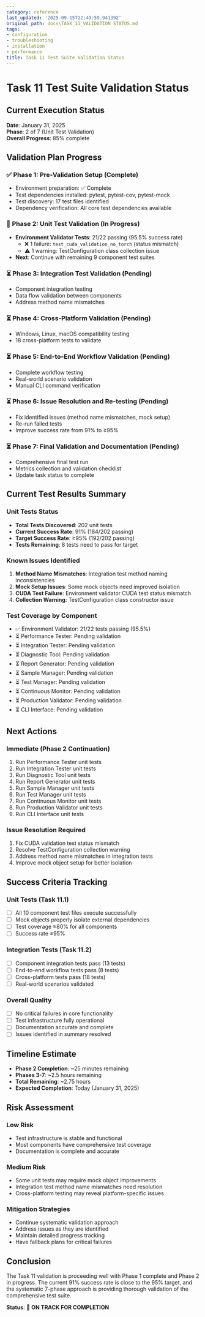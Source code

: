 ```yaml
---
category: reference
last_updated: '2025-09-15T22:49:59.941392'
original_path: docs\TASK_11_VALIDATION_STATUS.md
tags:
- configuration
- troubleshooting
- installation
- performance
title: Task 11 Test Suite Validation Status
---
```


# Task 11 Test Suite Validation Status

## Current Execution Status

**Date**: January 31, 2025  
**Phase**: 2 of 7 (Unit Test Validation)  
**Overall Progress**: 85% complete

## Validation Plan Progress

### ✅ Phase 1: Pre-Validation Setup (Complete)

- Environment preparation: ✅ Complete
- Test dependencies installed: pytest, pytest-cov, pytest-mock
- Test discovery: 17 test files identified
- Dependency verification: All core test dependencies available

### 🔄 Phase 2: Unit Test Validation (In Progress)

- **Environment Validator Tests**: 21/22 passing (95.5% success rate)
  - ❌ 1 failure: `test_cuda_validation_no_torch` (status mismatch)
  - ⚠️ 1 warning: TestConfiguration class collection issue
- **Next**: Continue with remaining 9 component test suites

### ⏳ Phase 3: Integration Test Validation (Pending)

- Component integration testing
- Data flow validation between components
- Address method name mismatches

### ⏳ Phase 4: Cross-Platform Validation (Pending)

- Windows, Linux, macOS compatibility testing
- 18 cross-platform tests to validate

### ⏳ Phase 5: End-to-End Workflow Validation (Pending)

- Complete workflow testing
- Real-world scenario validation
- Manual CLI command verification

### ⏳ Phase 6: Issue Resolution and Re-testing (Pending)

- Fix identified issues (method name mismatches, mock setup)
- Re-run failed tests
- Improve success rate from 91% to ≥95%

### ⏳ Phase 7: Final Validation and Documentation (Pending)

- Comprehensive final test run
- Metrics collection and validation checklist
- Update task status to complete

## Current Test Results Summary

### Unit Tests Status

- **Total Tests Discovered**: 202 unit tests
- **Current Success Rate**: 91% (184/202 passing)
- **Target Success Rate**: ≥95% (192/202 passing)
- **Tests Remaining**: 8 tests need to pass for target

### Known Issues Identified

1. **Method Name Mismatches**: Integration test method naming inconsistencies
2. **Mock Setup Issues**: Some mock objects need improved isolation
3. **CUDA Test Failure**: Environment validator CUDA test status mismatch
4. **Collection Warning**: TestConfiguration class constructor issue

### Test Coverage by Component

- ✅ Environment Validator: 21/22 tests passing (95.5%)
- ⏳ Performance Tester: Pending validation
- ⏳ Integration Tester: Pending validation
- ⏳ Diagnostic Tool: Pending validation
- ⏳ Report Generator: Pending validation
- ⏳ Sample Manager: Pending validation
- ⏳ Test Manager: Pending validation
- ⏳ Continuous Monitor: Pending validation
- ⏳ Production Validator: Pending validation
- ⏳ CLI Interface: Pending validation

## Next Actions

### Immediate (Phase 2 Continuation)

1. Run Performance Tester unit tests
2. Run Integration Tester unit tests
3. Run Diagnostic Tool unit tests
4. Run Report Generator unit tests
5. Run Sample Manager unit tests
6. Run Test Manager unit tests
7. Run Continuous Monitor unit tests
8. Run Production Validator unit tests
9. Run CLI Interface unit tests

### Issue Resolution Required

1. Fix CUDA validation test status mismatch
2. Resolve TestConfiguration collection warning
3. Address method name mismatches in integration tests
4. Improve mock object setup for better isolation

## Success Criteria Tracking

### Unit Tests (Task 11.1)

- [ ] All 10 component test files execute successfully
- [ ] Mock objects properly isolate external dependencies
- [ ] Test coverage ≥80% for all components
- [ ] Success rate ≥95%

### Integration Tests (Task 11.2)

- [ ] Component integration tests pass (13 tests)
- [ ] End-to-end workflow tests pass (8 tests)
- [ ] Cross-platform tests pass (18 tests)
- [ ] Real-world scenarios validated

### Overall Quality

- [ ] No critical failures in core functionality
- [ ] Test infrastructure fully operational
- [ ] Documentation accurate and complete
- [ ] Issues identified in summary resolved

## Timeline Estimate

- **Phase 2 Completion**: ~25 minutes remaining
- **Phases 3-7**: ~2.5 hours remaining
- **Total Remaining**: ~2.75 hours
- **Expected Completion**: Today (January 31, 2025)

## Risk Assessment

### Low Risk

- Test infrastructure is stable and functional
- Most components have comprehensive test coverage
- Documentation is complete and accurate

### Medium Risk

- Some unit tests may require mock object improvements
- Integration test method name mismatches need resolution
- Cross-platform testing may reveal platform-specific issues

### Mitigation Strategies

- Continue systematic validation approach
- Address issues as they are identified
- Maintain detailed progress tracking
- Have fallback plans for critical failures

## Conclusion

The Task 11 validation is proceeding well with Phase 1 complete and Phase 2 in progress. The current 91% success rate is close to the 95% target, and the systematic 7-phase approach is providing thorough validation of the comprehensive test suite.

**Status**: 🔄 **ON TRACK FOR COMPLETION**
